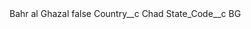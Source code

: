 <?xml version="1.0" encoding="UTF-8"?>
<CustomMetadata xmlns="http://soap.sforce.com/2006/04/metadata" xmlns:xsi="http://www.w3.org/2001/XMLSchema-instance" xmlns:xsd="http://www.w3.org/2001/XMLSchema">
    <label>Bahr al Ghazal</label>
    <protected>false</protected>
    <values>
        <field>Country__c</field>
        <value xsi:type="xsd:string">Chad</value>
    </values>
    <values>
        <field>State_Code__c</field>
        <value xsi:type="xsd:string">BG</value>
    </values>
</CustomMetadata>
